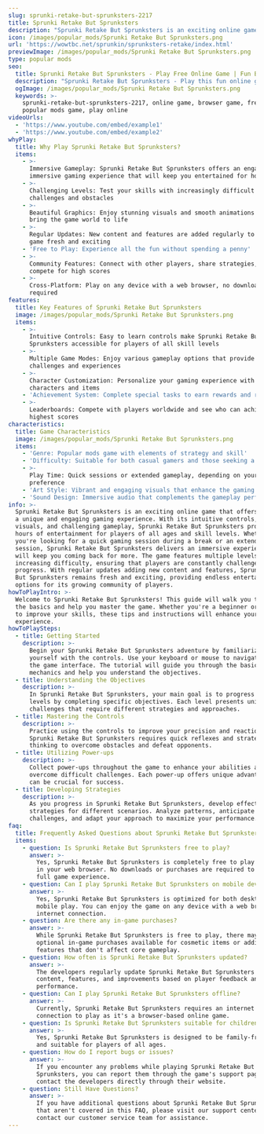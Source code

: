 ```yaml
---
slug: sprunki-retake-but-sprunksters-2217
title: Sprunki Retake But Sprunksters
description: "Sprunki Retake But Sprunksters is an exciting online game. Play for free directly in your browser!"
icon: /images/popular_mods/Sprunki Retake But Sprunksters.png
url: 'https://wowtbc.net/sprunkin/sprunksters-retake/index.html'
previewImage: /images/popular_mods/Sprunki Retake But Sprunksters.png
type: popular mods
seo:
  title: Sprunki Retake But Sprunksters - Play Free Online Game | Fun Browser Games
  description: "Sprunki Retake But Sprunksters - Play this fun online game for free in your browser. No download required!"
  ogImage: /images/popular_mods/Sprunki Retake But Sprunksters.png
  keywords: >-
    sprunki-retake-but-sprunksters-2217, online game, browser game, free game,
    popular mods game, play online
videoUrls:
  - 'https://www.youtube.com/embed/example1'
  - 'https://www.youtube.com/embed/example2'
whyPlay:
  title: Why Play Sprunki Retake But Sprunksters?
  items:
    - >-
      Immersive Gameplay: Sprunki Retake But Sprunksters offers an engaging and
      immersive gaming experience that will keep you entertained for hours
    - >-
      Challenging Levels: Test your skills with increasingly difficult
      challenges and obstacles
    - >-
      Beautiful Graphics: Enjoy stunning visuals and smooth animations that
      bring the game world to life
    - >-
      Regular Updates: New content and features are added regularly to keep the
      game fresh and exciting
    - 'Free to Play: Experience all the fun without spending a penny'
    - >-
      Community Features: Connect with other players, share strategies, and
      compete for high scores
    - >-
      Cross-Platform: Play on any device with a web browser, no downloads
      required
features:
  title: Key Features of Sprunki Retake But Sprunksters
  image: /images/popular_mods/Sprunki Retake But Sprunksters.png
  items:
    - >-
      Intuitive Controls: Easy to learn controls make Sprunki Retake But
      Sprunksters accessible for players of all skill levels
    - >-
      Multiple Game Modes: Enjoy various gameplay options that provide different
      challenges and experiences
    - >-
      Character Customization: Personalize your gaming experience with unique
      characters and items
    - 'Achievement System: Complete special tasks to earn rewards and recognition'
    - >-
      Leaderboards: Compete with players worldwide and see who can achieve the
      highest scores
characteristics:
  title: Game Characteristics
  image: /images/popular_mods/Sprunki Retake But Sprunksters.png
  items:
    - 'Genre: Popular mods game with elements of strategy and skill'
    - 'Difficulty: Suitable for both casual gamers and those seeking a challenge'
    - >-
      Play Time: Quick sessions or extended gameplay, depending on your
      preference
    - 'Art Style: Vibrant and engaging visuals that enhance the gaming experience'
    - 'Sound Design: Immersive audio that complements the gameplay perfectly'
info: >-
  Sprunki Retake But Sprunksters is an exciting online game that offers players
  a unique and engaging gaming experience. With its intuitive controls, stunning
  visuals, and challenging gameplay, Sprunki Retake But Sprunksters provides
  hours of entertainment for players of all ages and skill levels. Whether
  you're looking for a quick gaming session during a break or an extended play
  session, Sprunki Retake But Sprunksters delivers an immersive experience that
  will keep you coming back for more. The game features multiple levels of
  increasing difficulty, ensuring that players are constantly challenged as they
  progress. With regular updates adding new content and features, Sprunki Retake
  But Sprunksters remains fresh and exciting, providing endless entertainment
  options for its growing community of players.
howToPlayIntro: >-
  Welcome to Sprunki Retake But Sprunksters! This guide will walk you through
  the basics and help you master the game. Whether you're a beginner or looking
  to improve your skills, these tips and instructions will enhance your gaming
  experience.
howToPlaySteps:
  - title: Getting Started
    description: >-
      Begin your Sprunki Retake But Sprunksters adventure by familiarizing
      yourself with the controls. Use your keyboard or mouse to navigate through
      the game interface. The tutorial will guide you through the basic
      mechanics and help you understand the objectives.
  - title: Understanding the Objectives
    description: >-
      In Sprunki Retake But Sprunksters, your main goal is to progress through
      levels by completing specific objectives. Each level presents unique
      challenges that require different strategies and approaches.
  - title: Mastering the Controls
    description: >-
      Practice using the controls to improve your precision and reaction time.
      Sprunki Retake But Sprunksters requires quick reflexes and strategic
      thinking to overcome obstacles and defeat opponents.
  - title: Utilizing Power-ups
    description: >-
      Collect power-ups throughout the game to enhance your abilities and
      overcome difficult challenges. Each power-up offers unique advantages that
      can be crucial for success.
  - title: Developing Strategies
    description: >-
      As you progress in Sprunki Retake But Sprunksters, develop effective
      strategies for different scenarios. Analyze patterns, anticipate
      challenges, and adapt your approach to maximize your performance.
faq:
  title: Frequently Asked Questions about Sprunki Retake But Sprunksters
  items:
    - question: Is Sprunki Retake But Sprunksters free to play?
      answer: >-
        Yes, Sprunki Retake But Sprunksters is completely free to play directly
        in your web browser. No downloads or purchases are required to enjoy the
        full game experience.
    - question: Can I play Sprunki Retake But Sprunksters on mobile devices?
      answer: >-
        Yes, Sprunki Retake But Sprunksters is optimized for both desktop and
        mobile play. You can enjoy the game on any device with a web browser and
        internet connection.
    - question: Are there any in-game purchases?
      answer: >-
        While Sprunki Retake But Sprunksters is free to play, there may be
        optional in-game purchases available for cosmetic items or additional
        features that don't affect core gameplay.
    - question: How often is Sprunki Retake But Sprunksters updated?
      answer: >-
        The developers regularly update Sprunki Retake But Sprunksters with new
        content, features, and improvements based on player feedback and game
        performance.
    - question: Can I play Sprunki Retake But Sprunksters offline?
      answer: >-
        Currently, Sprunki Retake But Sprunksters requires an internet
        connection to play as it's a browser-based online game.
    - question: Is Sprunki Retake But Sprunksters suitable for children?
      answer: >-
        Yes, Sprunki Retake But Sprunksters is designed to be family-friendly
        and suitable for players of all ages.
    - question: How do I report bugs or issues?
      answer: >-
        If you encounter any problems while playing Sprunki Retake But
        Sprunksters, you can report them through the game's support page or
        contact the developers directly through their website.
    - question: Still Have Questions?
      answer: >-
        If you have additional questions about Sprunki Retake But Sprunksters
        that aren't covered in this FAQ, please visit our support center or
        contact our customer service team for assistance.
---
```


